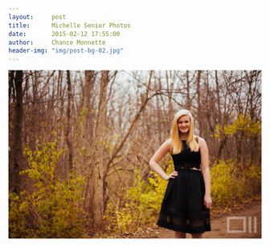 ```yaml
---
layout:     post
title:      Michelle Senior Photos
date:       2015-02-12 17:55:00
author:     Chance Monnette
header-img: "img/post-bg-02.jpg"
---
```


<p>

<img src="/michelle/1.JPG" alt="">
<img src="{{ site.baseurl }}/michelle/2.JPG" alt="">
<img src="{{ site.baseurl }}/michelle/3.JPG" alt="">
<img src="{{ site.baseurl }}/michelle/4.JPG" alt="">
<img src="{{ site.baseurl }}/michelle/5.JPG" alt="">
<img src="{{ site.baseurl }}/michelle/6.JPG" alt="">
<img src="{{ site.baseurl }}/michelle/7.JPG" alt="">
<img src="{{ site.baseurl }}/michelle/8.JPG" alt="">
<img src="{{ site.baseurl }}/michelle/9.JPG" alt="">
<img src="{{ site.baseurl }}/michelle/10.JPG" alt="">
<img src="{{ site.baseurl }}/michelle/11.JPG" alt="">
<img src="{{ site.baseurl }}/michelle/12.JPG" alt="">
<img src="{{ site.baseurl }}/michelle/13.JPG" alt="">
<img src="{{ site.baseurl }}/michelle/14.JPG" alt="">
<img src="{{ site.baseurl }}/michelle/15.JPG" alt="">


<span class="caption text-muted"></span>

</p>